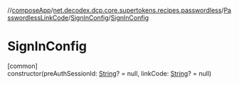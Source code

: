 //[composeApp](../../../../index.md)/[net.decodex.dcp.core.supertokens.recipes.passwordless](../../index.md)/[PasswordlessLinkCode](../index.md)/[SignInConfig](index.md)/[SignInConfig](-sign-in-config.md)

# SignInConfig

[common]\
constructor(preAuthSessionId: [String](https://kotlinlang.org/api/latest/jvm/stdlib/kotlin/-string/index.html)? = null, linkCode: [String](https://kotlinlang.org/api/latest/jvm/stdlib/kotlin/-string/index.html)? = null)
